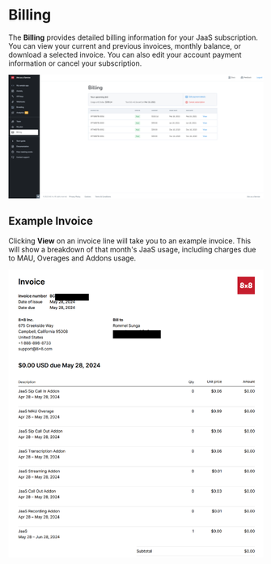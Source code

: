 # Billing

The **Billing** provides detailed billing information for your JaaS subscription. You can view your current and previous invoices, monthly balance, or download a selected invoice. You can also edit your account payment information or cancel your subscription.

![](../images/9b9de7c-bIlling.png "bIlling.png")

## Example Invoice

Clicking **View** on an invoice line will take you to an example invoice. This will show a breakdown of that month's JaaS usage, including charges due to MAU, Overages and Addons usage.

![](../images/d53a8f8-Screenshot_2024-06-14_at_10.56.54_AM.png)
